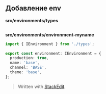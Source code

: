 
## Добавление env
**src/environments/types**
```

```
**src/environments/environment-myname**
```ts
import { IEnvironment } from './types';  
  
export const environment: IEnvironment = {  
  production: true,  
  name: 'base',  
  channel: 'BASE',  
  theme: 'base',  
};
```

> Written with [StackEdit](https://stackedit.io/).
<!--stackedit_data:
eyJoaXN0b3J5IjpbNDQwNTI0ODI4XX0=
-->